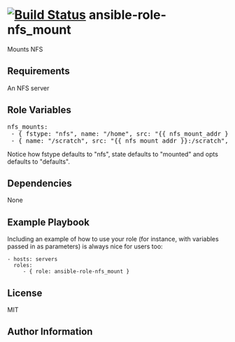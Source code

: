 [![Build Status](https://travis-ci.org/CSCfi/ansible-role-nfs_mount.svg)](https://travis-ci.org/CSCfi/ansible-role-nfs_mount)
ansible-role-nfs\_mount
=========

Mounts NFS

Requirements
------------

An NFS server

Role Variables
--------------

<pre>
nfs_mounts:
 - { fstype: "nfs", name: "/home", src: "{{ nfs_mount_addr }}:/home", state: "mounted", opts: "defaults" }
 - { name: "/scratch", src: "{{ nfs_mount_addr }}:/scratch", dirmode: "1777" }
</pre>

Notice how fstype defaults to "nfs", state defaults to "mounted" and opts defaults to "defaults".

Dependencies
------------

None

Example Playbook
----------------

Including an example of how to use your role (for instance, with variables passed in as parameters) is always nice for users too:

    - hosts: servers
      roles:
         - { role: ansible-role-nfs_mount }

License
-------

MIT

Author Information
------------------
